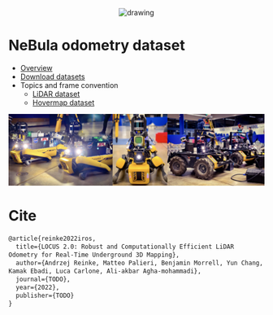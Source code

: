 <p align="center">
<img src="images/Combined.png" alt="drawing" width="1000"/>
</p>

# NeBula odometry dataset

- [Overview](pages/overview.md)
- [Download datasets](pages/dataset.md)
- Topics and frame convention
  - [LiDAR dataset](pages/topic_lidar.md)
  - [Hovermap dataset](pages/topic_hovermap.md)



<img src="images/all_robots2.png" alt="drawing" width="1000"/>

# Cite
```
@article{reinke2022iros,
  title={LOCUS 2.0: Robust and Computationally Efficient LiDAR Odometry for Real-Time Underground 3D Mapping},
  author={Andrzej Reinke, Matteo Palieri, Benjamin Morrell, Yun Chang, Kamak Ebadi, Luca Carlone, Ali-akbar Agha-mohammadi},
  journal={TODO},
  year={2022},
  publisher={TODO}
}
```
